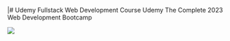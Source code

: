 |# Udemy Fullstack Web Development Course
Udemy The Complete 2023 Web Development Bootcamp

![](https://prnt.sc/d-auHt2gUc1b)


